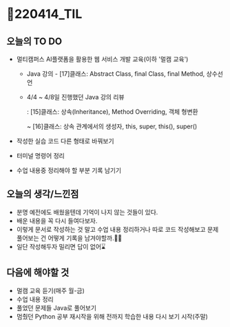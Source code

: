 # 📝220414_TIL



## 오늘의 TO DO

- 멀티캠퍼스 AI플랫폼을 활용한 웹 서비스 개발 교육(이하 '멀캠 교육')
  
  - Java 강의 - [17]클래스: Abstract Class, final Class, final Method, 상수선언
  
  - 4/4 ~ 4/8일 진행했던 Java 강의 리뷰
  
    : [15]클래스: 상속(Inheritance), Method Overriding, 객체 형변환
  
      ~ [16]클래스: 상속 관계에서의 생성자, this, super, this(), super()
  
- 작성한 실습 코드 다른 형태로 바꿔보기

- 터미널 명령어 정리

- 수업 내용중 정리해야 할 부분 기록 남기기

  

## 오늘의 생각/느낀점

- 분명 예전에도 배웠을텐데 기억이 나지 않는 것들이 있다.
- 배운 내용을 꼭 다시 들여다보자.
- 이렇게 문서로 작성하는 것 말고 수업 내용 정리하거나 따로 코드 작성해보고 문제 풀어보는 건 어떻게 기록을 남겨야할까.🤷‍♀️
- 일단 작성해두자 밀리면 답이 없어⌛



## 다음에 해야할 것

- 멀캠 교육 듣기(매주 월-금)
- 수업 내용 정리
- 풀었던 문제들 Java로 풀어보기
- 멈췄던 Python 공부 재시작을 위해 전까지 학습한 내용 다시 보기 시작(주말)